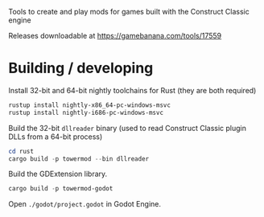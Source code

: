 Tools to create and play mods for games built with the Construct Classic engine

Releases downloadable at https://gamebanana.com/tools/17559

# Building / developing

Install 32-bit and 64-bit nightly toolchains for Rust (they are both required)
```powershell
rustup install nightly-x86_64-pc-windows-msvc
rustup install nightly-i686-pc-windows-msvc
```

Build the 32-bit `dllreader` binary (used to read Construct Classic plugin DLLs from a 64-bit process)
```powershell
cd rust
cargo build -p towermod --bin dllreader
```

Build the GDExtension library.
```powershell
cargo build -p towermod-godot
```

Open `./godot/project.godot` in Godot Engine.

